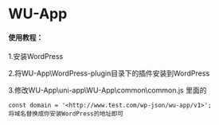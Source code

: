 # WU-App
#### 使用教程：

1.安装WordPress

2.将WU-App\WordPress-plugin目录下的插件安装到WordPress

3.修改WU-App\uni-app\WU-App\common\common.js 里面的

```
const domain = '<http://www.test.com/wp-json/wu-app/v1>';
将域名替换成你安装WordPress的地址即可
```



